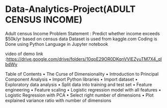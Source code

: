 # Data-Analytics-Project(ADULT CENSUS INCOME)
Adult census Income 
Problem Statement : Predict whether income exceeds $50k/yr based on census data
Dataset is used from kaggle.com
Coding is Done using Python Language in Jupyter notebook



video of demo link :https://drive.google.com/drive/folders/10qoE29OR0DKqnVVlEZyuTM7X4_qIbdWy


Table of Contents
•	The Curse of Dimensionality
•	Introduction to Principal Component Analysis
•	Import Python libraries
•	Import dataset
•	Exploratory data analysis
•	Split data into training and test set
•	Feature engineering
•	Feature scaling
•	Logistic regression model with all features
•	Logistic Regression with PCA
•	Select right number of dimensions
•	Plot explained variance ratio with number of dimensions



